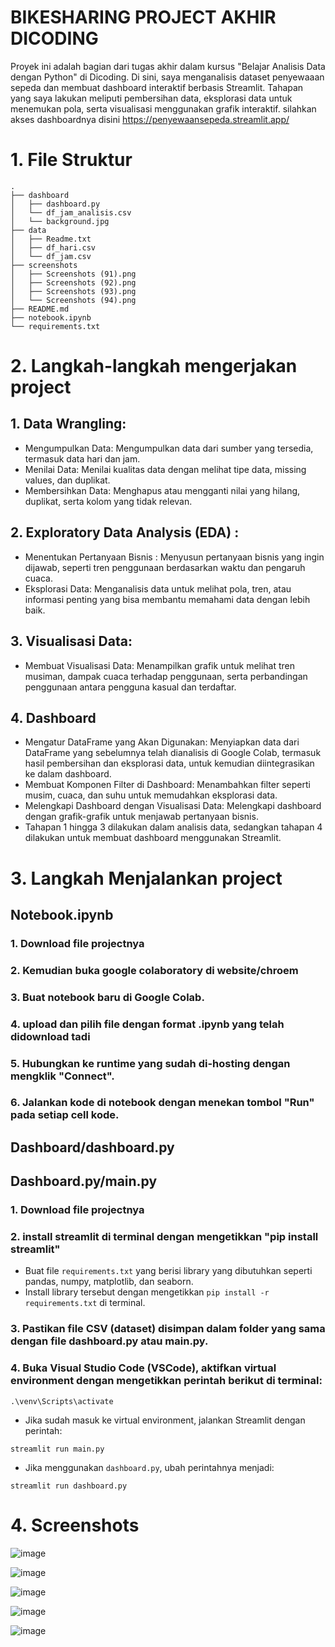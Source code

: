 # BIKESHARING PROJECT AKHIR DICODING

Proyek ini adalah bagian dari tugas akhir dalam kursus "Belajar Analisis Data dengan Python" di Dicoding. Di sini, saya menganalisis dataset penyewaaan sepeda dan membuat dashboard interaktif berbasis Streamlit. Tahapan yang saya lakukan meliputi pembersihan data, eksplorasi data untuk menemukan pola, serta visualisasi menggunakan grafik interaktif. silahkan akses dashboardnya disini https://penyewaansepeda.streamlit.app/ 

# 1. File Struktur
```plaintext
.
├── dashboard
│   ├── dashboard.py
│   └── df_jam_analisis.csv
│   └── background.jpg
├── data
│   ├── Readme.txt
│   ├── df_hari.csv
│   └── df_jam.csv
├── screenshots
│   ├── Screenshots (91).png
│   ├── Screenshots (92).png
│   ├── Screenshots (93).png
│   └── Screenshots (94).png
├── README.md
├── notebook.ipynb
└── requirements.txt
```
# 2. Langkah-langkah mengerjakan project
## 1. Data Wrangling:
- Mengumpulkan Data: Mengumpulkan data dari sumber yang tersedia, termasuk data hari dan jam.
- Menilai Data: Menilai kualitas data dengan melihat tipe data, missing values, dan duplikat.
- Membersihkan Data: Menghapus atau mengganti nilai yang hilang, duplikat, serta kolom yang tidak relevan.

## 2. Exploratory Data Analysis (EDA) :
- Menentukan Pertanyaan Bisnis : Menyusun pertanyaan bisnis yang ingin dijawab, seperti tren penggunaan berdasarkan waktu dan pengaruh cuaca.
- Eksplorasi Data: Menganalisis data untuk melihat pola, tren, atau informasi penting yang bisa membantu memahami data dengan lebih baik.

## 3. Visualisasi Data:
- Membuat Visualisasi Data: Menampilkan grafik untuk melihat tren musiman, dampak cuaca terhadap penggunaan, serta perbandingan penggunaan antara pengguna kasual dan terdaftar.

## 4. Dashboard
- Mengatur DataFrame yang Akan Digunakan: Menyiapkan data dari DataFrame yang sebelumnya telah dianalisis di Google Colab, termasuk hasil pembersihan dan eksplorasi data, untuk kemudian diintegrasikan ke dalam dashboard.
- Membuat Komponen Filter di Dashboard: Menambahkan filter seperti musim, cuaca, dan suhu untuk memudahkan eksplorasi data.
- Melengkapi Dashboard dengan Visualisasi Data: Melengkapi dashboard dengan grafik-grafik untuk menjawab pertanyaan bisnis.
- Tahapan 1 hingga 3 dilakukan dalam analisis data, sedangkan tahapan 4 dilakukan untuk membuat dashboard menggunakan Streamlit.

# 3. Langkah Menjalankan project
## Notebook.ipynb
### 1. Download file projectnya
### 2. Kemudian buka google colaboratory di website/chroem
### 3. Buat notebook baru di Google Colab.
### 4. upload dan pilih file dengan format .ipynb yang telah didownload tadi
### 5. Hubungkan ke runtime yang sudah di-hosting dengan mengklik "Connect".
### 6. Jalankan kode di notebook dengan menekan tombol "Run" pada setiap cell kode.

## Dashboard/dashboard.py
## Dashboard.py/main.py
### 1. Download file projectnya
### 2. install streamlit di terminal dengan mengetikkan "pip install streamlit"
- Buat file `requirements.txt` yang berisi library yang dibutuhkan seperti pandas, numpy, matplotlib, dan seaborn.
- Install library tersebut dengan mengetikkan `pip install -r requirements.txt` di terminal.
### 3. Pastikan file CSV (dataset) disimpan dalam folder yang sama dengan file dashboard.py atau main.py.
### 4. Buka Visual Studio Code (VSCode), aktifkan virtual environment dengan mengetikkan perintah berikut di terminal:
```
.\venv\Scripts\activate
```
- Jika sudah masuk ke virtual environment, jalankan Streamlit dengan perintah:
```
streamlit run main.py
```
- Jika menggunakan `dashboard.py`, ubah perintahnya menjadi:
```
streamlit run dashboard.py
```
# 4. Screenshots
![image](https://github.com/user-attachments/assets/8bab2c0e-8436-474b-ae72-9c729c7be31b)

![image](https://github.com/user-attachments/assets/cfe868ee-a220-4c5c-9787-3290e6cec4c9)

![image](https://github.com/user-attachments/assets/eddaa5ef-f820-4576-a4bb-6966d371733c)

![image](https://github.com/user-attachments/assets/e857fa4b-2962-486e-a285-03591d792afe)

![image](https://github.com/user-attachments/assets/59d4fb6b-51fd-43bf-adce-5f6efef192f4)






